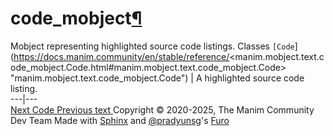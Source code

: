 # code_mobject[¶](https://docs.manim.community/en/stable/reference/<#module-manim.mobject.text.code_mobject> "Link to this heading")
Mobject representing highlighted source code listings.
Classes
`[Code`](https://docs.manim.community/en/stable/reference/<manim.mobject.text.code_mobject.Code.html#manim.mobject.text.code_mobject.Code> "manim.mobject.text.code_mobject.Code") | A highlighted source code listing.  
---|---  
[ Next Code ](https://docs.manim.community/en/stable/reference/<manim.mobject.text.code_mobject.Code.html>) [ Previous text ](https://docs.manim.community/en/stable/reference/<manim.mobject.text.html>)
Copyright © 2020-2025, The Manim Community Dev Team 
Made with [Sphinx](https://docs.manim.community/en/stable/reference/<https:/www.sphinx-doc.org/>) and [@pradyunsg](https://docs.manim.community/en/stable/reference/<https:/pradyunsg.me>)'s [Furo](https://docs.manim.community/en/stable/reference/<https:/github.com/pradyunsg/furo>)